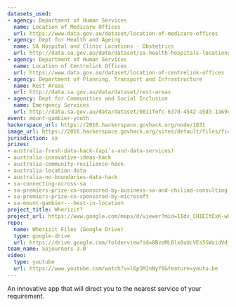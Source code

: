 ```yaml
---
datasets_used:
- agency: Department of Human Services
  name: Location of Medicare Offices
  url: https://www.data.gov.au/dataset/location-of-medicare-offices
- agency: Dept for Health and Ageing
  name: SA Hospital and Clinic Locations - Obstetrics
  url: http://data.sa.gov.au/data/dataset/sa-health-hospitals-locations-obstetrics
- agency: Department of Human Services
  name: Location of Centrelink Offices
  url: https://www.data.gov.au/dataset/location-of-centrelink-offices
- agency: Department of Planning, Transport and Infrastructure
  name: Rest Areas
  url: http://data.sa.gov.au/data/dataset/rest-areas
- agency: Dept for Communities and Social Inclusion
  name: Emergency Services
  url: http://data.sa.gov.au/data/dataset/0811fefc-637d-4542-a5d3-1a69ce5a5c21
event: mount-gambier-youth
hackerspace_url: https://2016.hackerspace.govhack.org/node/1031
image_url: https://2016.hackerspace.govhack.org/sites/default/files/field/image/13884525_277133925989604_2100050170_n.jpg
jurisdiction: sa
prizes:
- australia-fresh-data-hack-(api’s-and-data-services)
- australia-innovative-ideas-hack
- australia-community-resilience-hack
- australia-location-data
- australia-no-boundaries-data-hack
- sa-connecting-across-sa
- sa-premiers-prize-co-sponsored-by-business-sa-and-chiliad-consulting
- sa-premiers-prize-co-sponsored-by-microsoft
- sa-mount-gambier---best-in-location
project_title: Wherizit?
project_url: https://www.google.com/maps/d/viewer?mid=1Idx_CH1EItExK-w83_RAtVNoxd0
repo:
  name: Wherizit Files (Google Drive)
  type: google-drive
  url: https://drive.google.com/folderview?id=0BzoML0lx8uUcVEs5SWxidVdjemM&usp=sharing
team_name: Sojourners 3.0
video:
  type: youtube
  url: https://www.youtube.com/watch?v=l6pSMJnNyf0&feature=youtu.be
---
```


An innovative app that will direct you to the nearest service of your requirement.